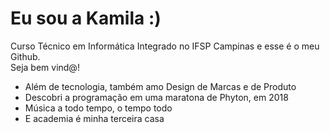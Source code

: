 <h1> Eu sou a Kamila :) </h1>

Curso Técnico em Informática Integrado no IFSP Campinas e esse é o meu Github. <br> Seja bem vind@!

- Além de tecnologia, também amo Design de Marcas e de Produto
- Descobri a programação em uma maratona de Phyton, em 2018
- Música a todo tempo, o tempo todo
- E academia é minha terceira casa




